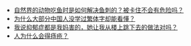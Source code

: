 + [自然界的动物吃鱼时是如何解决鱼刺的？被卡住不会有危险吗？](https://daily.zhihu.com/story/9777622)
+ [为什么大部分中国人没学过繁体字却能看懂？](https://daily.zhihu.com/story/9777860)
+ [我说抑郁症都是我妈害的，她让我从楼上跳下去的做法对吗？](https://daily.zhihu.com/story/9777870)
+ [人为什么会得痔疮？](https://daily.zhihu.com/story/9777876)
